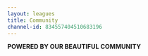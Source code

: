 ```yaml
---
layout: leagues
title: Community
channel-id: 834557404510683196
---
```


**POWERED BY OUR BEAUTIFUL COMMUNITY**

